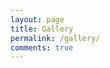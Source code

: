```yaml
---
layout: page
title: Gallery
permalink: /gallery/
comments: true
---
```


<script src="//cdnjs.cloudflare.com/ajax/libs/jquery/2.1.1/jquery.min.js"></script>
<script src="{{ site.baseurl }}/js/jquery.instagramFeed.min.js"></script>
<script>
    (function($){
        $(window).on('load', function(){
            $.instagramFeed({
                'username': 'instagram',
                'container': "#instagram-feed1",
                'display_profile': true,
                'display_biography': true,
                'display_gallery': true,
                'callback': null,
                'styling': true,
                'items': 8,
                'items_per_row': 4,
                'margin': 1 
            });
        });
    })(jQuery);
</script>


